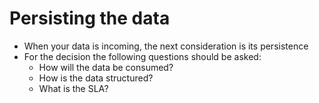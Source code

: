# Persisting the data
* When your data is incoming, the next consideration is its persistence
* For the decision the following questions should be asked:
    * How will the data be consumed?
    * How is the data structured?
    * What is the SLA?
